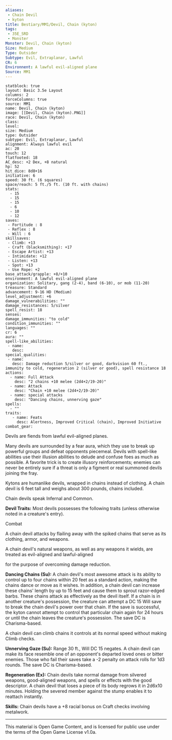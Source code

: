 ```yaml
---
aliases:
 - Chain Devil
 - kyton
title: Bestiary/MM1/Devil, Chain (kyton)
tags: 
 - 35E_SRD
 - Monster
Monster: Devil, Chain (kyton)
Size: Medium
Type: Outsider
Subtype: Evil, Extraplanar, Lawful
CR: 6
Environnent: A lawful evil-aligned plane
Source: MM1
---
```


```statblock
statblock: true
layout: Basic 3.5e Layout
columns: 2
forceColumns: true
source: MM1 
name: Devil, Chain (kyton)
image: [[Devil, Chain (kyton).PNG]]
race: Devil, Chain (kyton)
class: 
level: 
size: Medium
type: Outsider
subtype: Evil, Extraplanar, Lawful
alignment: Always lawful evil
ac: 20
touch: 12
flatfooted: 18
AC_desc: +2 Dex, +8 natural
hp: 52
hit_dice: 8d8+16
initiative: 6
speed: 30 ft. (6 squares)
space/reach: 5 ft./5 ft. (10 ft. with chains)
stats:
  - 15
  - 15
  - 15
  - 6
  - 10
  - 12
saves:
 - Fortitude : 8
 - Reflex : 8
 - Will : 6
skillsaves:
 - Climb: +13
 - Craft (blacksmithing): +17
 - Escape Artist: +13
 - Intimidate: +12
 - Listen: +13
 - Spot: +13
 - Use Rope: +2
base_attack/grapple: +8/+10
environment: A lawful evil-aligned plane
organization: Solitary, gang (2-4), band (6-10), or mob (11-20)
treasure: Standard
advancement: 9-16 HD (Medium)
level_adjustment: +6
damage_vulnerabilities: ""
damage_resistances: 5/silver
spell_resist: 18
senses: 
damage_immunities: "to cold"
condition_immunities: ""
languages: ""
cr: 6
aura: ""
spell-like_abilities:
 - name: 
   desc: 
special_qualities:
 - name:
   desc: Damage reduction 5/silver or good, darkvision 60 ft., immunity to cold, regeneration 2 (silver or good), spell resistance 18
actions:
  - name: Full Attack
    desc: "2 chains +10 melee (2d4+2/19-20)"
  - name: Attack
    desc: "Chain +10 melee (2d4+2/19-20)"
  - name: special attacks
    desc: "Dancing chains, unnerving gaze"
spells:
  - ""
traits:
   - name: Feats
     desc: Alertness, Improved Critical (chain), Improved Initiative
combat_gear:  
```


Devils are fiends from lawful evil-aligned planes.

Many devils are surrounded by a fear aura, which they use to break up powerful groups and defeat opponents piecemeal. Devils with spell-like abilities use their illusion abilities to delude and confuse foes as much as possible. A favorite trick is to create illusory reinforcements; enemies can never be entirely sure if a threat is only a figment or real summoned devils joining the fray.

Kytons are humanlike devils, wrapped in chains instead of clothing. A chain devil is 6 feet tall and weighs about 300 pounds, chains included.

Chain devils speak Infernal and Common.


**Devil Traits:** Most devils possesses the following traits (unless otherwise noted in a creature's entry).

Combat

A chain devil attacks by flailing away with the spiked chains that serve as its clothing, armor, and weapons.

A chain devil's natural weapons, as well as any weapons it wields, are treated as evil-aligned and lawful-aligned

for the purpose of overcoming damage reduction.


**Dancing Chains (Su):** A chain devil's most awesome attack is its ability to control up to four chains within 20 feet as a standard action, making the chains dance or move as it wishes. In addition, a chain devil can increase these chains' length by up to 15 feet and cause them to sprout razor-edged barbs. These chains attack as effectively as the devil itself. If a chain is in another creature's possession, the creature can attempt a DC 15 Will save to break the chain devil's power over that chain. If the save is successful, the kyton cannot attempt to control that particular chain again for 24 hours or until the chain leaves the creature's possession. The save DC is Charisma-based.

A chain devil can climb chains it controls at its normal speed without making Climb checks.


**Unnerving Gaze (Su):** Range 30 ft., Will DC 15 negates. A chain devil can make its face resemble one of an opponent's departed loved ones or bitter enemies. Those who fail their saves take a -2 penalty on attack rolls for 1d3 rounds. The save DC is Charisma-based.


**Regeneration (Ex):** Chain devils take normal damage from silvered weapons, good-aligned weapons, and spells or effects with the good descriptor. A chain devil that loses a piece of its body regrows it in 2d6x10 minutes. Holding the severed member against the stump enables it to reattach instantly.


**Skills:** Chain devils have a +8 racial bonus on Craft checks involving metalwork.

---

This material is Open Game Content, and is licensed for public use under the terms of the Open Game License v1.0a.
